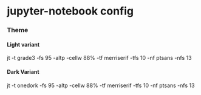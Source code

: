 # jupyter-notebook config 

### Theme

#### Light variant
jt -t grade3 -fs 95 -altp -cellw 88% -tf merriserif -tfs 10 -nf ptsans -nfs 13 

#### Dark Variant
jt -t onedork -fs 95 -altp -cellw 88% -tf merriserif -tfs 10 -nf ptsans -nfs 13 
